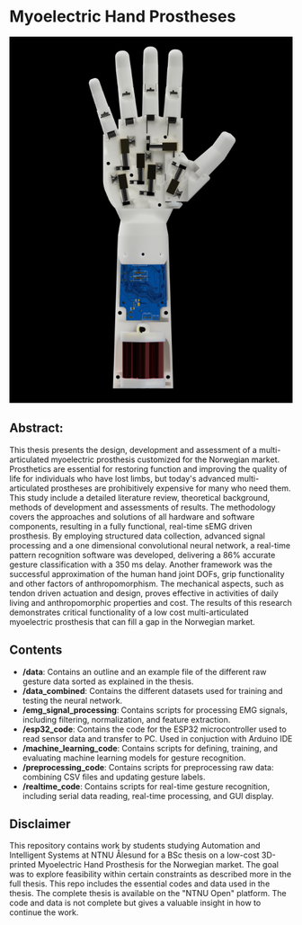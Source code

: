 # Myoelectric Hand Prostheses

![CAD model of the prothesis](/images/prosthesis_split_after_pcb-LQ.png)

## Abstract:
This thesis presents the design, development and assessment of a multi-articulated myoelectric prosthesis customized for the Norwegian market. Prosthetics are essential for restoring function and improving the quality of life for individuals who have lost limbs, but today's advanced multi-articulated prostheses are prohibitively expensive for many who need them. This study include a detailed literature review, theoretical background, methods of development and assessments of results. The methodology covers the approaches and solutions of all hardware and software components, resulting in a fully functional, real-time sEMG driven prosthesis. By employing structured data collection, advanced signal processing and a one dimensional convolutional neural network, a real-time pattern recognition software was developed, delivering a 86\% accurate gesture classification with a 350 ms delay. Another framework was the successful approximation of the human hand joint DOFs, grip functionality and other factors of anthropomorphism. The mechanical aspects, such as tendon driven actuation and design, proves effective in activities of daily living and anthropomorphic properties and cost. The results of this research demonstrates critical functionality of a low cost multi-articulated myoelectric prosthesis that can fill a gap in the Norwegian market. 

## Contents
- **/data**: Contains an outline and an example file of the different raw gesture data sorted as explained in the thesis.
- **/data_combined**: Contains the different datasets used for training and testing the neural network.
- **/emg_signal_processing**: Contains scripts for processing EMG signals, including filtering, normalization, and feature extraction.
- **/esp32_code**: Contains the code for the ESP32 microcontroller used to read sensor data and transfer to PC. Used in conjuction with Arduino IDE
- **/machine_learning_code**: Contains scripts for defining, training, and evaluating machine learning models for gesture recognition.
- **/preprocessing_code**: Contains scripts for preprocessing raw data: combining CSV files and updating gesture labels.
- **/realtime_code**: Contains scripts for real-time gesture recognition, including serial data reading, real-time processing, and GUI display.

## Disclaimer
This repository contains work by students studying Automation and Intelligent Systems at NTNU Ålesund for a BSc thesis on a low-cost 3D-printed Myoelectric Hand Prosthesis for the Norwegian market. 
The goal was to explore feasibility within certain constraints as described more in the full thesis. This repo includes the essential codes and data used in the thesis. The complete thesis is available on the "NTNU Open" platform.
The code and data is not complete but gives a valuable insight in how to continue the work.
